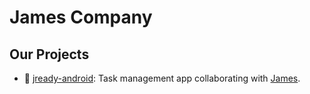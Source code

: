 # James Company

## Our Projects
- 📱 [jready-android](https://github.com/jamescompany/jready-android): Task management app collaborating with [James](https://github.com/james-kanghj).

